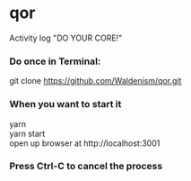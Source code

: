 # qor
Activity log "DO YOUR CORE!"

### Do once in Terminal: 
git clone https://github.com/Waldenism/qor.git

### When you want to start it 
yarn  
yarn start  
open up browser at http://localhost:3001

### Press Ctrl-C to cancel the process
